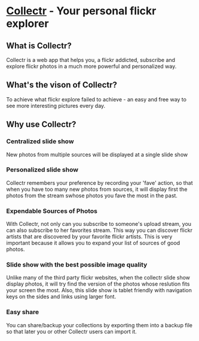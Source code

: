 [Collectr](http://collectr.kailuowang.com/) - Your personal flickr explorer
==================================================

What is Collectr?
----------------------------------


Collectr is a web app that helps you, a flickr addicted, subscribe and explore flickr photos in a much
more powerful and personalized way.


What's the vison of Collectr?
----------------------------------

To achieve what flickr explore failed to achieve - an easy and free way to see more interesting pictures every day.


Why use Collectr?
------------------------------------

### Centralized slide show  ###

New photos from multiple sources will be displayed at a single slide show


### Personalized slide show ###

Collectr remembers your preference by recording your 'fave' action, so that when you have too many new photos from sources,
it will display first the photos from the stream swhose photos you fave the most in the past.


### Expendable Sources of Photos ###

With Collectr, not only can you subscribe to someone's upload stream, you can also subscribe to her favorites stream.
This way you can discover flickr artists that are discovered by your favorite flickr artists.
This is very important because it allows you to expand your list of sources of good photos.


### Slide show with the best possible image quality ###

Unlike many of the third party flickr websites, when the collectr slide show display photos, it will try find the version
  of the photos whose reslution fits your screen the most. Also, this slide show is tablet friendly with navigation keys on the sides
  and links using larger font.

### Easy share ###

You can share/backup your collections by exporting them into a backup file so that later
you or other Collectr users can import it.